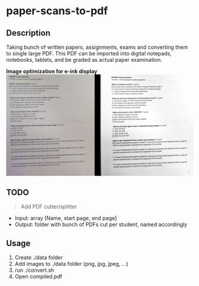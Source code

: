 # paper-scans-to-pdf


## Description
Taking bunch of written papers, assignments, exams and converting them to single large PDF.
This PDF can be imported into digital notepads, notebooks, tablets, and be 
graded as actual paper examination.

**Image optimization for e-ink display**
![Image optimization for e-ink display example](./example.png)

## TODO
> Add PDF cutter/splitter
 - Input: array [Name, start page, end page]
 - Output: folder with bunch of PDFs cut per student, named accordingly

## Usage
1. Create ./data folder
2. Add images to ./data folder (png, jpg, jpeg, ...)
3. run ./convert.sh
4. Open compiled.pdf